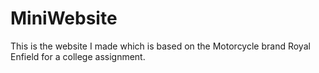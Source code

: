 # MiniWebsite
This is the website I made which is based on the Motorcycle brand Royal Enfield for a college assignment.
